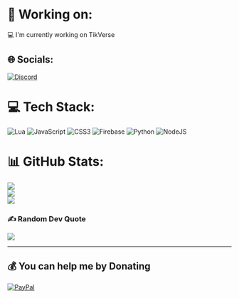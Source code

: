 # 💫 Working on:
💻 I'm currently working on TikVerse


## 🌐 Socials:
[![Discord](https://img.shields.io/badge/Discord-%237289DA.svg?logo=discord&logoColor=white)](https://discord.gg/veRqT6xXGR) 

# 💻 Tech Stack:
![Lua](https://img.shields.io/badge/lua-%232C2D72.svg?style=for-the-badge&logo=lua&logoColor=white) ![JavaScript](https://img.shields.io/badge/javascript-%23323330.svg?style=for-the-badge&logo=javascript&logoColor=%23F7DF1E) ![CSS3](https://img.shields.io/badge/css3-%231572B6.svg?style=for-the-badge&logo=css3&logoColor=white) ![Firebase](https://img.shields.io/badge/firebase-%23039BE5.svg?style=for-the-badge&logo=firebase) ![Python](https://img.shields.io/badge/python-3670A0?style=for-the-badge&logo=python&logoColor=ffdd54) ![NodeJS](https://img.shields.io/badge/node.js-6DA55F?style=for-the-badge&logo=node.js&logoColor=white)
# 📊 GitHub Stats:
![](https://github-readme-stats.vercel.app/api?username=rxztent&theme=midnight-purple&hide_border=false&include_all_commits=true&count_private=false)<br/>
![](https://github-readme-streak-stats.herokuapp.com/?user=rxztent&theme=midnight-purple&hide_border=false)<br/>
![](https://github-readme-stats.vercel.app/api/top-langs/?username=rxztent&theme=midnight-purple&hide_border=false&include_all_commits=true&count_private=false&layout=compact)

### ✍️ Random Dev Quote
![](https://quotes-github-readme.vercel.app/api?type=horizontal&theme=radical)


---

  ## 💰 You can help me by Donating
  [![PayPal](https://img.shields.io/badge/PayPal-00457C?style=for-the-badge&logo=paypal&logoColor=white)](https://paypal.me/RxztentPay) 
